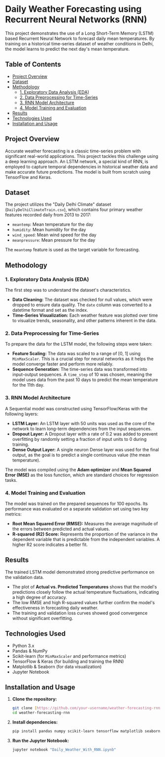 # Daily Weather Forecasting using Recurrent Neural Networks (RNN)

This project demonstrates the use of a Long Short-Term Memory (LSTM) based Recurrent Neural Network to forecast daily mean temperatures. By training on a historical time-series dataset of weather conditions in Delhi, the model learns to predict the next day's mean temperature.

## Table of Contents
- [Project Overview](#project-overview)
- [Dataset](#dataset)
- [Methodology](#methodology)
  - [1. Exploratory Data Analysis (EDA)](#1-exploratory-data-analysis-eda)
  - [2. Data Preprocessing for Time-Series](#2-data-preprocessing-for-time-series)
  - [3. RNN Model Architecture](#3-rnn-model-architecture)
  - [4. Model Training and Evaluation](#4-model-training-and-evaluation)
- [Results](#results)
- [Technologies Used](#technologies-used)
- [Installation and Usage](#installation-and-usage)

## Project Overview
Accurate weather forecasting is a classic time-series problem with significant real-world applications. This project tackles this challenge using a deep learning approach. An LSTM network, a special kind of RNN, is employed to capture temporal dependencies in historical weather data and make accurate future predictions. The model is built from scratch using TensorFlow and Keras.

## Dataset
The project utilizes the "Daily Delhi Climate" dataset (`DailyDelhiClimateTrain.csv`), which contains four primary weather features recorded daily from 2013 to 2017:
- `meantemp`: Mean temperature for the day
- `humidity`: Mean humidity for the day
- `wind_speed`: Mean wind speed for the day
- `meanpressure`: Mean pressure for the day

The `meantemp` feature is used as the target variable for forecasting.

## Methodology

### 1. Exploratory Data Analysis (EDA)
The first step was to understand the dataset's characteristics.
- **Data Cleaning:** The dataset was checked for null values, which were dropped to ensure data quality. The `date` column was converted to a datetime format and set as the index.
- **Time-Series Visualization:** Each weather feature was plotted over time to visualize trends, seasonality, and other patterns inherent in the data.

### 2. Data Preprocessing for Time-Series
To prepare the data for the LSTM model, the following steps were taken:
- **Feature Scaling:** The data was scaled to a range of [0, 1] using `MinMaxScaler`. This is a crucial step for neural networks as it helps the model converge faster and perform more reliably.
- **Sequence Generation:** The time-series data was transformed into input-output sequences. A `time_step` of 10 was chosen, meaning the model uses data from the past 10 days to predict the mean temperature for the 11th day.

### 3. RNN Model Architecture
A Sequential model was constructed using TensorFlow/Keras with the following layers:
- **LSTM Layer:** An LSTM layer with 50 units was used as the core of the network to learn long-term dependencies from the input sequences.
- **Dropout Layer:** A Dropout layer with a rate of 0.2 was added to prevent overfitting by randomly setting a fraction of input units to 0 during training.
- **Dense Output Layer:** A single neuron Dense layer was used for the final output, as the goal is to predict a single continuous value (the mean temperature).

The model was compiled using the **Adam optimizer** and **Mean Squared Error (MSE)** as the loss function, which are standard choices for regression tasks.

### 4. Model Training and Evaluation
The model was trained on the prepared sequences for 100 epochs. Its performance was evaluated on a separate validation set using two key metrics:
- **Root Mean Squared Error (RMSE):** Measures the average magnitude of the errors between predicted and actual values.
- **R-squared (R2) Score:** Represents the proportion of the variance in the dependent variable that is predictable from the independent variables. A higher R2 score indicates a better fit.

## Results
The trained LSTM model demonstrated strong predictive performance on the validation data.
- The plot of **Actual vs. Predicted Temperatures** shows that the model's predictions closely follow the actual temperature fluctuations, indicating a high degree of accuracy.
- The low RMSE and high R-squared values further confirm the model's effectiveness in forecasting daily weather.
- The training and validation loss curves showed good convergence without significant overfitting.

## Technologies Used
- Python 3.x
- Pandas & NumPy
- Scikit-learn (for `MinMaxScaler` and performance metrics)
- TensorFlow & Keras (for building and training the RNN)
- Matplotlib & Seaborn (for data visualization)
- Jupyter Notebook

## Installation and Usage
1.  **Clone the repository:**
    ```bash
    git clone [https://github.com/your-username/weather-forecasting-rnn.git](https://github.com/your-username/weather-forecasting-rnn.git)
    cd weather-forecasting-rnn
    ```

2.  **Install dependencies:**
    ```bash
    pip install pandas numpy scikit-learn tensorflow matplotlib seaborn
    ```

3.  **Run the Jupyter Notebook:**
    ```bash
    jupyter notebook "Daily_Weather_With_RNN.ipynb"
    ```